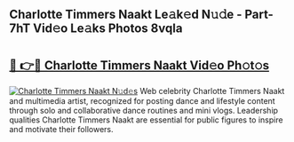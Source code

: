 ## Charlotte Timmers Naakt Le𝚊k𝚎d N𝚞𝚍e - Part-7hT Vid𝚎o Le𝚊ks Photos 8vqla

# <h2><a href="http://fban9me.evod.top/?m=Charlotte+Timmers+Naakt">🔗 👉🔴 Charlotte Timmers Naakt Vid𝚎o Ph𝚘t𝚘s</a></h2>

[![Charlotte Timmers Naakt N𝚞d𝚎s](https://i.imgur.com/8V9OHl7.gif)](http://fban9me.evod.top/?m=Charlotte+Timmers+Naakt)
Web celebrity Charlotte Timmers Naakt and multimedia artist, recognized for posting dance and lifestyle content through solo and collaborative dance routines and mini vlogs. Leadership qualities Charlotte Timmers Naakt are essential for public figures to inspire and motivate their followers. 
